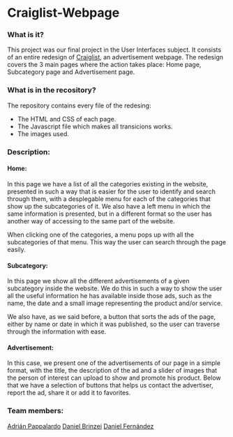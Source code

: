 # Craiglist-Webpage

### What is it?
This project was our final project in the User Interfaces subject. It consists of an entire redesign of <a href="https://madrid.craigslist.es">Craiglist</a>, an advertisement webpage. The redesign covers the 3 main pages where the action takes place: Home page, Subcategory page and Advertisement page.

### What is in the recository?
The repository contains every file of the redesing:
* The HTML and CSS of each page.
* The Javascript file which makes all transicions works.
* The images used.

### Description:

#### Home:
In this page we have a list of all the categories existing in the website, presented in such a way that is easier for the user to identify and search through them, with a desplegable menu for each of the categories that show up the subcategories of it. We also have a left menu in which the same information is presented, but in a different format so the user has another way of accessing to the same part of the website.

When clicking one of the categories, a menu pops up with all the subcategories of that menu. This way the user can search through the page easily.

#### Subcategory:
In this page we show all the different advertisements of a given subcategory inside the website. We do this in such a way to show the user all the useful information he has available inside those ads, such as the name, the date and a small image representing the product and/or service.

We also have, as we said before, a button that sorts the ads of the page, either by name or date in which it was published, so the user can traverse through the information with ease.

#### Advertisement:
In this case, we present one of the advertisements of our page in a simple format, with the title, the description of the ad and a slider of images that the person of interest can upload to show and promote his product. Below that we have a selection of buttons that helps us contact the advertiser, report the ad, share it or add it to favorites.

### Team members:
<a href="https://github.com/demonxdrag">Adrián Pappalardo</a>
<a href="https://github.com/DanielBrinzei">Daniel Brinzei</a>
<a href="https://github.com/blayhem">Daniel Fernández</a>

